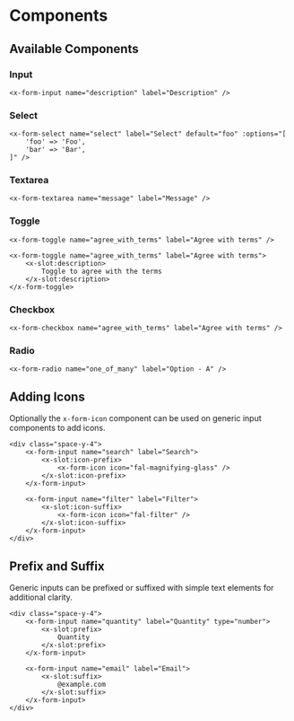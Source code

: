 # Components

## Available Components

### Input

```blade-component-code
<x-form-input name="description" label="Description" />
```

### Select

```blade-component-code
<x-form-select name="select" label="Select" default="foo" :options="[
    'foo' => 'Foo',
    'bar' => 'Bar',
]" />
```

### Textarea

```blade-component-code
<x-form-textarea name="message" label="Message" />
```

### Toggle

```blade-component-code
<x-form-toggle name="agree_with_terms" label="Agree with terms" />
```

```blade-component-code
<x-form-toggle name="agree_with_terms" label="Agree with terms">
    <x-slot:description>
        Toggle to agree with the terms
    </x-slot:description>
</x-form-toggle>
```

### Checkbox

```blade-component-code
<x-form-checkbox name="agree_with_terms" label="Agree with terms" />
```

### Radio

```blade-component-code
<x-form-radio name="one_of_many" label="Option - A" />
```

## Adding Icons

Optionally the `x-form-icon` component can be used on generic input components to add icons.

```blade-component-code
<div class="space-y-4">
    <x-form-input name="search" label="Search">
        <x-slot:icon-prefix>
            <x-form-icon icon="fal-magnifying-glass" />
        </x-slot:icon-prefix>
    </x-form-input>

    <x-form-input name="filter" label="Filter">
        <x-slot:icon-suffix>
            <x-form-icon icon="fal-filter" />
        </x-slot:icon-suffix>
    </x-form-input>
</div>
```

## Prefix and Suffix

Generic inputs can be prefixed or suffixed with simple text elements for additional clarity.

```blade-component-code
<div class="space-y-4">
    <x-form-input name="quantity" label="Quantity" type="number">
        <x-slot:prefix>
            Quantity
        </x-slot:prefix>
    </x-form-input>

    <x-form-input name="email" label="Email">
        <x-slot:suffix>
            @example.com
        </x-slot:suffix>
    </x-form-input>
</div>
```
